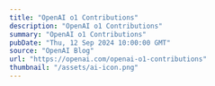 ```yaml
---
title: "OpenAI o1 Contributions"
description: "OpenAI o1 Contributions"
summary: "OpenAI o1 Contributions"
pubDate: "Thu, 12 Sep 2024 10:00:00 GMT"
source: "OpenAI Blog"
url: "https://openai.com/openai-o1-contributions"
thumbnail: "/assets/ai-icon.png"
---
```


